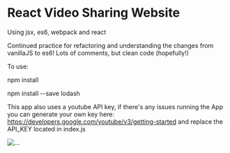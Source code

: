 # React Video Sharing Website

Using jsx, es6, webpack and react

Continued practice for refactoring and understanding the changes from vanillaJS to es6! Lots of comments, but clean code (hopefully!)

To use:

npm install

npm install --save lodash

This app also uses a youtube API key, if there's any issues running the App you can generate your own key here: https://developers.google.com/youtube/v3/getting-started
and replace the API_KEY located in index.js 

![...](http://i.imgur.com/QoIrQzj.png "Kyletube")
